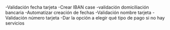 -Validación fecha tarjeta
-Crear IBAN case
    -validación domiciliación bancaria
-Automatizar creación de fechas
-Validación nombre tarjeta
-Validación número tarjeta
-Dar la opción a elegir qué tipo de pago si no hay servicios